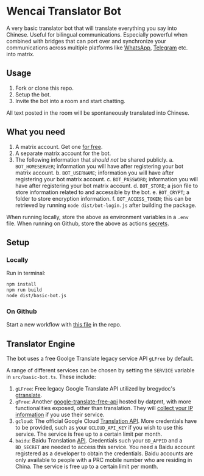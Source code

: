 # Wencai Translator Bot

A very basic translator bot that will translate everything you say into Chinese. 
Useful for bilingual communications. 
Especially powerful when combined with bridges that can port over and synchronize your communications across multiple platforms like [WhatsApp](https://matrix.org/ecosystem/bridges/whatsapp/), [Telegram](https://matrix.org/ecosystem/bridges/telegram/) etc. into matrix.

## Usage

1. Fork or clone this repo.
2. Setup the bot. 
3. Invite the bot into a room and start chatting.

All text posted in the room will be spontaneously translated into Chinese. 

## What you need

1. A matrix account. Get one [for free](https://matrix.org/try-matrix/).
2. A separate matrix account for the bot.
3. The following information that *should not* be shared publicly.
  a. `BOT_HOMESERVER`; information you will have after registering your bot matrix account. 
  b. `BOT_USERNAME`; information you will have after registering your bot matrix account. 
  c. `BOT_PASSWORD`; information you will have after registering your bot matrix account. 
  d. `BOT_STORE`; a json file to store information related to and accessible by the bot.
  e. `BOT_CRYPT`; a folder to store encryption information. 
  f. `BOT_ACCESS_TOKEN`; this can be retrieved by running `node dist/bot-login.js` after building the package.

When running locally, store the above as environment variables in a `.env` file. 
When running on Github, store the above as actions [secrets](translator-bot/settings/secrets/actions).

## Setup

### Locally

Run in terminal:

```bash
npm install
npm run build
node dist/basic-bot.js
```

### On Github

Start a new workflow with [this file](.github/workflows/deploy.yml) in the repo.

## Translator Engine

The bot uses a free Goolge Translate legacy service API `gLFree` by default. 

A range of different services can be chosen by setting the `SERVICE` variable in `src/basic-bot.ts`. These include:

1. `gLFree`: Free legacy Google Translate API utilized by bregydoc's [gtranslate](https://github.com/bregydoc/gtranslate.git).
2. `gFree`: Another [google-translate-free-api](https://github.com/datpmt/google-translate-free-api) hosted by datpmt, with more functionalities exposed, other than translation. They will [collect your IP information](https://api.datpmt.com) if you use their service.
3. `gcloud`: The official Google Cloud [Translation API](https://cloud.google.com/translate/docs/reference/rest). More credentials have to be provided, such as your `GCLOUD_API_KEY` if you wish to use this service. The service is free up to a certain limit per month. 
4. `baidu`: Baidu Translation [API](https://fanyi-api.baidu.com). Credentials such your `BD_APPID` and a `BD_SECRET` are needed to access this service. You need a Baidu account registered as a developer to obtain the credentials. Baidu accounts are only available to people with a PRC mobile number who are residing in China. The service is free up to a certain limit per month. 


